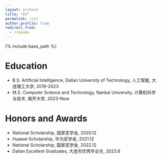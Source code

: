 ```yaml
---
layout: archive
title: "CV"
permalink: /cv/
author_profile: true
redirect_from:
  - /resume
---
```


{% include base_path %}

Education
======
* B.S. Artificial Intelligence, Dalian University of Technology, 人工智能, 大连理工大学, 2019-2023
* M.S. Computer Science and Technology, Nankai University, 计算机科学与技术, 南开大学, 2023-Now

Honors and Awards
======
* National Scholarship, 国家奖学金, 2020.12
* Huawei Scholarship, 华为奖学金, 2021.12
* National Scholarship, 国家奖学金, 2022.12
* Dalian Excellent Graduates, 大连市优秀毕业生, 2023.6